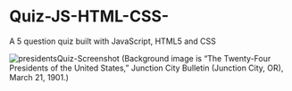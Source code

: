 # Quiz-JS-HTML-CSS-
A 5 question quiz built with JavaScript, HTML5 and CSS

![presidentsQuiz-Screenshot](https://github.com/Fediry/Quiz-JS-HTML-CSS-/assets/90651514/44583671-552e-44fa-b24b-4833c6eb18dd)
(Background image is “The Twenty-Four Presidents of the United States,” Junction City Bulletin (Junction City, OR), March 21, 1901.)
